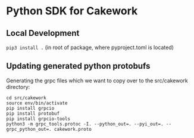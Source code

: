 # Python SDK for Cakework

## Local Development
```pip3 install .``` (in root of package, where pyproject.toml is located)


## Updating generated python protobufs
Generating the grpc files which we want to copy over to the src/cakework directory:

```
cd src/cakework
source env/bin/activate
pip install grpcio
pip install protobuf
pip install grpcio-tools
python3 -m grpc_tools.protoc -I. --python_out=. --pyi_out=. --grpc_python_out=. cakework.proto
```